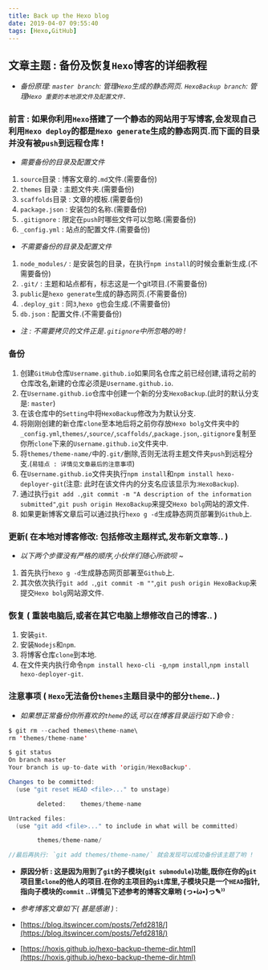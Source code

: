 ```yaml
---
title: Back up the Hexo blog
date: 2019-04-07 09:55:40
tags: [Hexo,GitHub]
---
```


## 文章主题 : 备份及恢复`Hexo`博客的详细教程

- *备份原理: `master branch`: 管理`Hexo`生成的静态网页.  `HexoBackup branch`: 管理`Hexo 重要的本地源文件及配置文件.`*

### 前言 : 如果你利用`Hexo`搭建了一个静态的网站用于写博客,会发现自己利用`Hexo deploy`的都是`Hexo generate`生成的静态网页.而下面的目录并没有被`push`到远程仓库 !
  
- *需要备份的目录及配置文件*
1. `source`目录 : 博客文章的`.md`文件.(需要备份)
2. `themes` 目录 : 主题文件夹.(需要备份)
3. `scaffolds`目录 : 文章的模板.(需要备份)
4. `package.json` : 安装包的名称.(需要备份)
5. `.gitignore` : 限定在`push`时哪些文件可以忽略.(需要备份)
6. `_config.yml` : 站点的配置文件.(需要备份)

- *不需要备份的目录及配置文件*
1. `node_modules/` : 是安装包的目录，在执行`npm install`的时候会重新生成.(不需要备份)
2. `.git/` : 主题和站点都有，标志这是一个git项目.(不需要备份)
3. `public`是`hexo generate`生成的静态网页.(不需要备份)
4. `.deploy_git` : 同`3`,`hexo g`也会生成.(不需要备份)
5. `db.json` : 配置文件.(不需要备份)

- *注 : 不需要拷贝的文件正是`.gitignore`中所忽略的哟 !*

### 备份
1. 创建`GitHub`仓库`Username.github.io`如果同名仓库之前已经创建,请将之前的仓库改名,新建的仓库必须是`Username.github.io`.
2. 在`Username.github.io`仓库中创建一个新的分支`HexoBackup`.(此时的默认分支是: `master`)
3. 在该仓库中的`Setting`中将`HexoBackup`修改为为默认分支.
4. 将刚刚创建的新仓库`clone`至本地后将之前你存放`Hexo bolg`文件夹中的`_config.yml`,`themes/`,`source/`,`scaffolds/`,`package.json`,`.gitignore`复制至你所`clone`下来的`Username.github.io`文件夹中.
5. 将`themes/theme-name/`中的`.git/`删除,否则无法将主题文件夹`push`到远程分支.(`易错点 : 详情见文章最后的注意事项`)
6. 在`Username.github.io`文件夹执行`npm install`和`npm install hexo-deployer-git`(注意: 此时在该文件内的分支名应该显示为:`HexoBackup`).
7. 通过执行`git add .`,`git commit -m "A description of the information submitted"`,`git push origin HexoBackup`来提交`Hexo bolg`网站的源文件.
8. 如果更新博客文章后可以通过执行`hexo g -d`生成静态网页部署到`Github`上.


### 更新( 在本地对博客修改: 包括修改主题样式,发布新文章等.. )
- *以下两个步骤没有严格的顺序,小伙伴们随心所欲呗 ~*
1. 首先执行`hexo g -d`生成静态网页部署至`Github`上.
2. 其次依次执行`git add .`,`git commit -m ""`,`git push origin HexoBackup`来提交`Hexo bolg`网站源文件.


### 恢复 ( 重装电脑后,或者在其它电脑上想修改自己的博客.. )
1. 安装`git`.
2. 安装`Nodejs`和`npm`.
3. 将博客仓库`clone`到本地.
5. 在文件夹内执行命令`npm install hexo-cli -g`,`npm install`,`npm install hexo-deployer-git`.


### 注意事项 ( `Hexo`无法备份`themes`主题目录中的部分`theme`.. )
- *如果想正常备份你所喜欢的`theme`的话,可以在博客目录运行如下命令 :*
```java
$ git rm --cached themes\theme-name\
rm 'themes/theme-name'

$ git status
On branch master
Your branch is up-to-date with 'origin/HexoBackup'.

Changes to be committed:
  (use "git reset HEAD <file>..." to unstage)

        deleted:    themes/theme-name

Untracked files:
  (use "git add <file>..." to include in what will be committed)

        themes/theme-name/

//最后再执行: `git add themes/theme-name/` 就会发现可以成功备份该主题了哟 !
```
- **原因分析 : 这是因为用到了`git`的子模块(`git submodule`)功能,既你在你的`git`项目里`clone`的他人的项目.在你的主项目的`git`库里,子模块只是一个`HEAD`指针,指向子模块的`commit` ..详情见下述参考的博客文章哟 (っ•̀ω•́)っ✎⁾⁾**


- *参考博客文章如下( 甚是感谢 )* :
- [https://blog.itswincer.com/posts/7efd2818/](https://blog.itswincer.com/posts/7efd2818/)
- [https://hoxis.github.io/hexo-backup-theme-dir.html](https://hoxis.github.io/hexo-backup-theme-dir.html)






